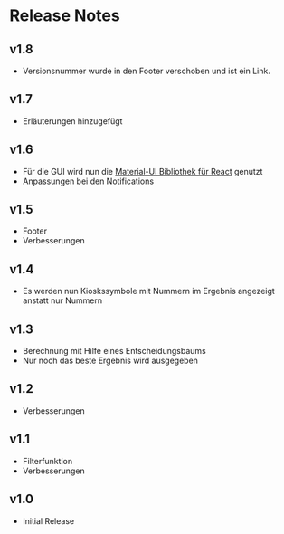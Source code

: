 # Release Notes
## v1.8
- Versionsnummer wurde in den Footer verschoben und ist ein Link.
## v1.7
- Erläuterungen hinzugefügt
## v1.6
- Für die GUI wird nun die [Material-UI Bibliothek für React](https://material-ui-next.com/) genutzt
- Anpassungen bei den Notifications
## v1.5
- Footer
- Verbesserungen
## v1.4
- Es werden nun Kioskssymbole mit Nummern im Ergebnis angezeigt anstatt nur Nummern
## v1.3
- Berechnung mit Hilfe eines Entscheidungsbaums
- Nur noch das beste Ergebnis wird ausgegeben
## v1.2
- Verbesserungen
## v1.1
- Filterfunktion
- Verbesserungen
## v1.0
- Initial Release
